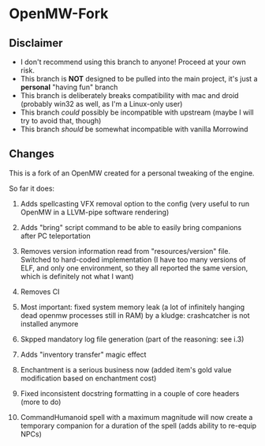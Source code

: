 OpenMW-Fork
===========

Disclaimer
----------
 * I don't recommend using this branch to anyone! Proceed at your own risk.
 * This branch is __NOT__ designed to be pulled into the main project, it's just a __personal__ "having fun" branch
 * This branch is deliberately breaks compatibility with mac and droid (probably win32 as well, as I'm a Linux-only user)
 * This branch _could_ possibly be incompatible with upstream (maybe I will try to avoid that, though)
 * This branch _should_ be somewhat incompatible with vanilla Morrowind

Changes
-------

This is a fork of an OpenMW created for a personal tweaking of the engine.

So far it does:

1) Adds spellcasting VFX removal option to the config (very useful to run OpenMW in a LLVM-pipe software rendering)

2) Adds "bring" script command to be able to easily bring companions after PC teleportation

3) Removes version information read from "resources/version" file. Switched to hard-coded implementation (I have too many versions of ELF, and only one environment, so they all reported the same version, which is definitely not what I want)

4) Removes CI

5) Most important: fixed system memory leak (a lot of infinitely hanging dead openmw processes still in RAM) by a kludge: crashcatcher is not installed anymore

6) Skpped mandatory log file generation (part of the reasoning: see i.3)

7) Adds "inventory transfer" magic effect

8) Enchantment is a serious business now (added item's gold value modification based on enchantment cost)

9) Fixed inconsistent docstring formatting in a couple of core headers (more to do)

10) CommandHumanoid spell with a maximum magnitude will now create a temporary companion for a duration of the spell (adds ability to re-equip NPCs)
